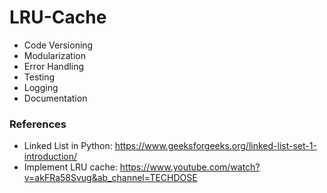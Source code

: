 # LRU-Cache

- Code Versioning
- Modularization
- Error Handling
- Testing
- Logging
- Documentation

### References
- Linked List in Python: https://www.geeksforgeeks.org/linked-list-set-1-introduction/
- Implement LRU cache: https://www.youtube.com/watch?v=akFRa58Svug&ab_channel=TECHDOSE